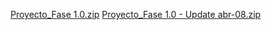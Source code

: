[Proyecto_Fase 1.0.zip](https://github.com/user-attachments/files/19642389/Proyecto_Fase.1.0.zip)
[Proyecto_Fase 1.0 - Update abr-08.zip](https://github.com/user-attachments/files/19659099/Proyecto_Fase.1.0.-.Update.abr-08.zip)
